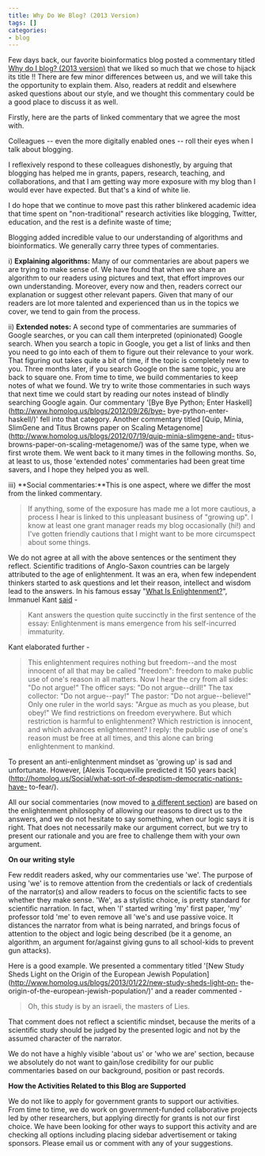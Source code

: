```yaml
---
title: Why Do We Blog? (2013 Version)
tags: []
categories:
- blog
---
```

Few days back, our favorite bioinformatics blog posted a commentary titled
[Why do I blog? (2013
version)](http://ivory.idyll.org/blog/why-i-blog-2013-version.html) that we
liked so much that we chose to hijack its title !! There are few minor
differences between us, and we will take this the opportunity to explain them.
Also, readers at reddit and elsewhere asked questions about our style, and we
thought this commentary could be a good place to discuss it as well.
<!--more-->

Firstly, here are the parts of linked commentary that we agree the most with.

>

Colleagues -- even the more digitally enabled ones -- roll their eyes when I
talk about blogging.

I reflexively respond to these colleagues dishonestly, by arguing that
blogging has helped me in grants, papers, research, teaching, and
collaborations, and that I am getting way more exposure with my blog than I
would ever have expected. But that's a kind of white lie.

I do hope that we continue to move past this rather blinkered academic idea
that time spent on "non-traditional" research activities like blogging,
Twitter, education, and the rest is a definite waste of time;

Blogging added incredible value to our understanding of algorithms and
bioinformatics. We generally carry three types of commentaries.

i) **Explaining algorithms:** Many of our commentaries are about papers we are
trying to make sense of. We have found that when we share an algorithm to our
readers using pictures and text, that effort improves our own understanding.
Moreover, every now and then, readers correct our explanation or suggest other
relevant papers. Given that many of our readers are lot more talented and
experienced than us in the topics we cover, we tend to gain from the process.

ii) **Extended notes:** A second type of commentaries are summaries of Google
searches, or you can call them interpreted (opinionated) Google search. When
you search a topic in Google, you get a list of links and then you need to go
into each of them to figure out their relevance to your work. That figuring
out takes quite a bit of time, if the topic is completely new to you. Three
months later, if you search Google on the same topic, you are back to square
one. From time to time, we build commentaries to keep notes of what we found.
We try to write those commentaries in such ways that next time we could start
by reading our notes instead of blindly searching Google again. Our commentary
'[Bye Bye Python; Enter Haskell](http://www.homolog.us/blogs/2012/09/26/bye-
bye-python-enter-haskell/)' fell into that category. Another commentary titled
[Quip, Minia, SlimGene and Titus Browns paper on Scaling
Metagenome](http://www.homolog.us/blogs/2012/07/19/quip-minia-slimgene-and-
titus-browns-paper-on-scaling-metagenome/) was of the same type, when we first
wrote them. We went back to it many times in the following months. So, at
least to us, those 'extended notes' commentaries had been great time savers,
and I hope they helped you as well.

iii) **Social commentaries:**This is one aspect, where we differ the most from
the linked commentary.

> If anything, some of the exposure has made me a lot more cautious, a process
I hear is linked to this unpleasant business of "growing up". I know at least
one grant manager reads my blog occasionally (hi!) and I've gotten friendly
cautions that I might want to be more circumspect about some things.

We do not agree at all with the above sentences or the sentiment they reflect.
Scientific traditions of Anglo-Saxon countries can be largely attributed to
the age of enlightenment. It was an era, when few independent thinkers started
to ask questions and let their reason, intellect and wisdom lead to the
answers. In his famous essay "[What Is
Enlightenment?](http://www.columbia.edu/acis/ets/CCREAD/etscc/kant.html)",
Immanuel Kant [said](http://en.wikipedia.org/wiki/What_is_Enlightenment%3F) \-

> Kant answers the question quite succinctly in the first sentence of the
essay: Enlightenment is mans emergence from his self-incurred immaturity.

Kant elaborated further -

> This enlightenment requires nothing but freedom--and the most innocent of
all that may be called "freedom": freedom to make public use of one's reason
in all matters. Now I hear the cry from all sides: "Do not argue!" The officer
says: "Do not argue--drill!" The tax collector: "Do not argue--pay!" The
pastor: "Do not argue--believe!" Only one ruler in the world says: "Argue as
much as you please, but obey!" We find restrictions on freedom everywhere. But
which restriction is harmful to enlightenment? Which restriction is innocent,
and which advances enlightenment? I reply: the public use of one's reason must
be free at all times, and this alone can bring enlightenment to mankind.

To present an anti-enlightenment mindset as 'growing up' is sad and
unfortunate. However, [Alexis Tocqueville predicted it 150 years
back](http://homolog.us/Social/what-sort-of-despotism-democratic-nations-have-
to-fear/).

All our social commentaries (now moved to [a different
section](http://homolog.us/Social/)) are based on the enlightenment philosophy
of allowing our reasons to direct us to the answers, and we do not hesitate to
say something, when our logic says it is right. That does not necessarily make
our argument correct, but we try to present our rationale and you are free to
challenge them with your own argument.

**On our writing style**

Few reddit readers asked, why our commentaries use 'we'. The purpose of using
'we' is to remove attention from the credentials or lack of credentials of the
narrator(s) and allow readers to focus on the scientific facts to see whether
they make sense. 'We', as a stylistic choice, is pretty standard for
scientific narration. In fact, when 'I' started writing 'my' first paper, 'my'
professor told 'me' to even remove all 'we's and use passive voice. It
distances the narrator from what is being narrated, and brings focus of
attention to the object and logic being described (be it a genome, an
algorithm, an argument for/against giving guns to all school-kids to prevent
gun attacks).

Here is a good example. We presented a commentary titled '[New Study Sheds
Light on the Origin of the European Jewish
Population](http://www.homolog.us/blogs/2013/01/22/new-study-sheds-light-on-
the-origin-of-the-european-jewish-population/)' and a reader commented -

> Oh, this study is by an israeli, the masters of Lies.

That comment does not reflect a scientific mindset, because the merits of a
scientific study should be judged by the presented logic and not by the
assumed character of the narrator.

We do not have a highly visible 'about us' or 'who we are' section, because we
absolutely do not want to gain/lose credibility for our public commentaries
based on our background, position or past records.

**How the Activities Related to this Blog are Supported**

We do not like to apply for government grants to support our activities. From
time to time, we do work on government-funded collaborative projects led by
other researchers, but applying directly for grants is not our first choice.
We have been looking for other ways to support this activity and are checking
all options including placing sidebar advertisement or taking sponsors. Please
email us or comment with any of your suggestions.

